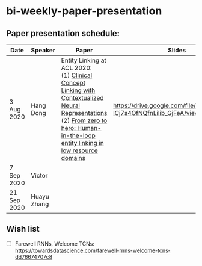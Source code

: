 # bi-weekly-paper-presentation

## Paper presentation schedule:

| Date       | Speaker   | Paper                                                                                                                                              | Slides |   |
|------------|-----------|----------------------------------------------------------------------------------------------------------------------------------------------------|--------|---|
| 3 Aug 2020 | Hang Dong | Entity Linking at ACL 2020:<br>(1) [Clinical Concept Linking with Contextualized Neural Representations](https://www.aclweb.org/anthology/2020.acl-main.760/)<br>(2) [From zero to hero: Human-in-the-loop entity linking in low resource domains](https://www.aclweb.org/anthology/2020.acl-main.624/) | https://drive.google.com/file/d/1h4MjOoxM-lCj7s4OfNQfnLiIib_GjFeA/view?usp=sharing       |   |
| 7 Sep 2020 |  Victor         |                                                                                                                                                    |        |   |
| 21 Sep 2020  |    Huayu Zhang       |                                                                                                                                                   |        |   |

## Wish list
- [ ] Farewell RNNs, Welcome TCNs: https://towardsdatascience.com/farewell-rnns-welcome-tcns-dd76674707c8 
